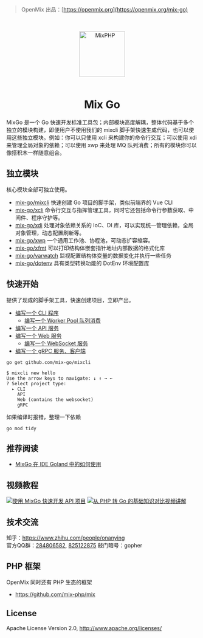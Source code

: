 > OpenMix 出品：[https://openmix.org](https://openmix.org/mix-go)

<p align="center">
    <br>
    <br>
    <img src="https://openmix.org/static/image/logo_go.png" width="120" alt="MixPHP">
    <br>
    <br>
</p>

<h1 align="center">Mix Go</h1>

MixGo 是一个 Go 快速开发标准工具包；内部模块高度解耦，整体代码基于多个独立的模块构建，即便用户不使用我们的 mixcli 脚手架快速生成代码，也可以使用这些独立模块。例如：你可以只使用 xcli 来构建你的命令行交互；可以使用 xdi 来管理全局对象的依赖；可以使用 xwp 来处理 MQ 队列消费；所有的模块你可以像搭积木一样随意组合。

## 独立模块

核心模块全部可独立使用。

- [mix-go/mixcli](src/mixcli) 快速创建 Go 项目的脚手架，类似前端界的 Vue CLI
- [mix-go/xcli](src/xcli) 命令行交互与指挥管理工具，同时它还包括命令行参数获取、中间件、程序守护等。
- [mix-go/xdi](src/xdi) 处理对象依赖关系的 IoC、DI 库，可以实现统一管理依赖，全局对象管理，动态配置刷新等。
- [mix-go/xwp](src/xwp) 一个通用工作池、协程池，可动态扩容缩容。
- [mix-go/xfmt](src/xfmt) 可以打印结构体嵌套指针地址内部数据的格式化库
- [mix-go/varwatch](src/varwatch) 监视配置结构体变量的数据变化并执行一些任务
- [mix-go/dotenv](src/dotenv) 具有类型转换功能的 DotEnv 环境配置库

## 快速开始

提供了现成的脚手架工具，快速创建项目，立即产出。

- [编写一个 CLI 程序](examples/cli-skeleton#readme)
  - [编写一个 Worker Pool 队列消费](examples/cli-skeleton#%E7%BC%96%E5%86%99%E4%B8%80%E4%B8%AA-worker-pool-%E9%98%9F%E5%88%97%E6%B6%88%E8%B4%B9)
- [编写一个 API 服务](examples/api-skeleton#readme)
- [编写一个 Web 服务](examples/web-skeleton#readme)
  - [编写一个 WebSocket 服务](examples/web-skeleton#%E7%BC%96%E5%86%99%E4%B8%80%E4%B8%AA-WebSocket-%E6%9C%8D%E5%8A%A1)
- [编写一个 gRPC 服务、客户端](examples/grpc-skeleton#readme)

```
go get github.com/mix-go/mixcli
```

~~~
$ mixcli new hello
Use the arrow keys to navigate: ↓ ↑ → ← 
? Select project type:
  ▸ CLI
    API
    Web (contains the websocket)
    gRPC
~~~

如果编译时报错，整理一下依赖

~~~
go mod tidy
~~~

## 推荐阅读

- [MixGo 在 IDE Goland 中的如何使用](https://zhuanlan.zhihu.com/p/391857663)

## 视频教程

[![使用 MixGo 快速开发 API 项目](https://openstr.com/cover/aa328ff33de085aa8fc87301056f3407.jpg?size=small&share=true)](https://openstr.com/watch/aa328ff33de085aa8fc87301056f3407)
[![从 PHP 转 Go 的基础知识对比视频讲解](https://openstr.com/cover/41e9dc609cb8f9a4530fe8f7a37f1130.jpg?size=small&share=true)](https://openstr.com/watch/41e9dc609cb8f9a4530fe8f7a37f1130)

## 技术交流

知乎：https://www.zhihu.com/people/onanying    
官方QQ群：[284806582](https://shang.qq.com/wpa/qunwpa?idkey=b3a8618d3977cda4fed2363a666b081a31d89e3d31ab164497f53b72cf49968a), [825122875](http://shang.qq.com/wpa/qunwpa?idkey=d2908b0c7095fc7ec63a2391fa4b39a8c5cb16952f6cfc3f2ce4c9726edeaf20) 敲门暗号：gopher

## PHP 框架

OpenMix 同时还有 PHP 生态的框架

- https://github.com/mix-php/mix

## License

Apache License Version 2.0, http://www.apache.org/licenses/
